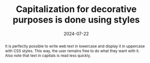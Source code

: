 ---
N: '187'
Rubrique: Presentation
title: Capitalization for decorative purposes is done using styles
abstract: It is perfectly possible to write web text in lowercase and display it in uppercase with CSS styles. This way, the user remains free to do what they want with it. Also note that text in capitals is read less quickly.
categories: ["Presentation"]
agrege: O4187-E066
opquast: '4 187'
indiceebook: '66'
description: "Rule n° 066"
before: "065"
weight: "066"
after: "067"
actif: '1'
layout: rules
date: 2024-07-22
tags: ["Accessibility", ""]
objectif: ["Allow copying and pasting of content independently of all-caps formatting.", "Facilitate the adaptation of formatting for users who have difficulty reading all-caps text."]
Meo: ["Enter HTML content while respecting the typographical use of capitals (start of sentence, proper nouns, etc.).", "Use the CSS text-transform property with the uppercase value to manage decorative capitalization."]
Controle: ["Disable support for site styles in the browser ;", "
Identify text that appears in capitals when styles are disabled ;", "
Check that the use of capital letters respects the typographical conventions of the language used. For example: acronyms or author names in a bibliography can be in capital letters."
]
epubcheck: 
ace: 
humancheck: true
Source: ["Opquast"]
Referentiel: [""]
Steps: ["conception", ""]
---